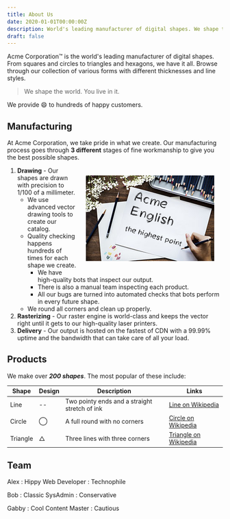 ```yaml
---
title: About Us
date: 2020-01-01T00:00:00Z
description: World's leading manufacturer of digital shapes. We shape the world. You live in it.
draft: false
---
```


Acme Corporation&trade; is the world's leading manufacturer of digital shapes. From squares and circles to triangles and hexagons, we have it all. Browse through our collection of various forms with different thicknesses and line styles.

> We shape the world. You live in it.

We provide :smile: to hundreds of happy customers.

Manufacturing
-------------

At Acme Corporation, we take pride in what we create. Our manufacturing process goes through **3 different** stages of fine workmanship to give you the best possible shapes.

<img style="float:right; margin: 20px;" src="draw.jpg">

1) **Drawing** - Our shapes are drawn with precision to 1/100 of a millimeter.
   * We use advanced vector drawing tools to create our catalog.
   * Quality checking happens hundreds of times for each shape we create.
     * We have high-quality bots that inspect our output.
     * There is also a manual team inspecting each product.
     * All our bugs are turned into automated checks that bots perform in every future shape.
   * We round all corners and clean up properly.
2) **Rasterizing** - Our raster engine is world-class and keeps the vector right until it gets to our high-quality laser printers.
3) **Delivery** - Our output is hosted on the fastest of CDN with a 99.99% uptime and the bandwidth that can take care of all your load.

Products
--------

We make over ***200 shapes***. The most popular of these include:

Shape | Design | Description | Links
---   |   ---  |   ---       |  ---
Line | -- | Two pointy ends and a straight stretch of ink | [Line on Wikipedia](https://en.wikipedia.org/wiki/Line_(geometry))
Circle | &#8413; | A full round with no corners | [Circle on Wikipedia]
Triangle | &#9651; | Three lines with three corners | [Triangle on Wikipedia](https://en.wikipedia.org/wiki/Triangle)

[Circle on Wikipedia]: https://en.wikipedia.org/wiki/Circle

Team
----

Alex
: Hippy Web Developer
: Technophile

Bob
: Classic SysAdmin
: Conservative

Gabby
: Cool Content Master
: Cautious

